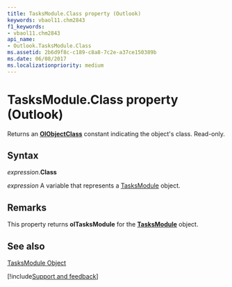 ```yaml
---
title: TasksModule.Class property (Outlook)
keywords: vbaol11.chm2843
f1_keywords:
- vbaol11.chm2843
api_name:
- Outlook.TasksModule.Class
ms.assetid: 2b6d9f8c-c189-c8a8-7c2e-a37ce150389b
ms.date: 06/08/2017
ms.localizationpriority: medium
---
```



# TasksModule.Class property (Outlook)

Returns an **[OlObjectClass](Outlook.OlObjectClass.md)** constant indicating the object's class. Read-only.


## Syntax

_expression_.**Class**

_expression_ A variable that represents a [TasksModule](Outlook.TasksModule.md) object.


## Remarks

This property returns **olTasksModule** for the **[TasksModule](Outlook.TasksModule.md)** object.


## See also


[TasksModule Object](Outlook.TasksModule.md)

[!include[Support and feedback](~/includes/feedback-boilerplate.md)]